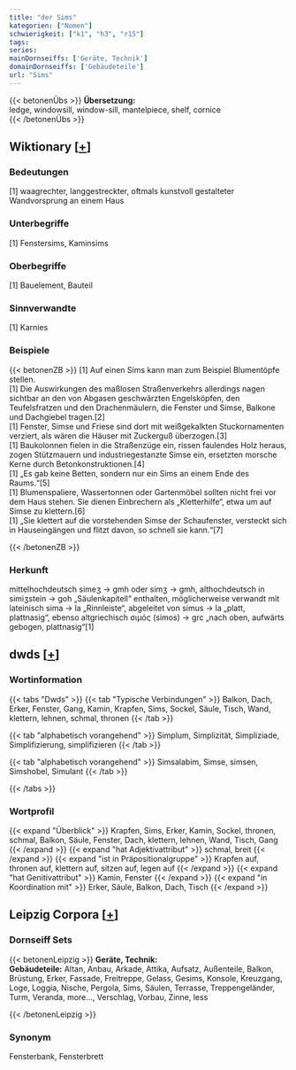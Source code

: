 ```yaml
---
title: "der Sims"
kategorien: ["Nomen"]
schwierigkeit: ["k1", "h3", "r15"]
tags:
series:
mainDornseiffs: ['Geräte, Technik']
domainDornseiffs: ['Gebäudeteile']
url: "Sims"
---
```


{{< betonenÜbs >}}
**Übersetzung:**  
ledge, windowsill, window-sill, mantelpiece, shelf, cornice  
{{< /betonenÜbs >}}

## Wiktionary [[+](https://de.wiktionary.org/wiki/Sims)]

### Bedeutungen
[1] waagrechter, langgestreckter, oftmals kunstvoll gestalteter Wandvorsprung an einem Haus  

### Unterbegriffe
[1] Fenstersims, Kaminsims  

### Oberbegriffe
[1] Bauelement, Bauteil  

### Sinnverwandte
[1] Karnies  

### Beispiele
{{< betonenZB >}}
[1] Auf einen Sims kann man zum Beispiel Blumentöpfe stellen.  
[1] Die Auswirkungen des maßlosen Straßenverkehrs allerdings nagen sichtbar an den von Abgasen geschwärzten Engelsköpfen, den Teufelsfratzen und den Drachenmäulern, die Fenster und Simse, Balkone und Dachgiebel tragen.[2]  
[1] Fenster, Simse und Friese sind dort mit weißgekalkten Stuckornamenten verziert, als wären die Häuser mit Zuckerguß überzogen.[3]  
[1] Baukolonnen fielen in die Straßenzüge ein, rissen faulendes Holz heraus, zogen Stützmauern und industriegestanzte Simse ein, ersetzten morsche Kerne durch Betonkonstruktionen.[4]  
[1] „Es gab keine Betten, sondern nur ein Sims an einem Ende des Raums.“[5]  
[1] Blumenspaliere, Wassertonnen oder Gartenmöbel sollten nicht frei vor dem Haus stehen. Sie dienen Einbrechern als „Kletterhilfe“, etwa um auf Simse zu klettern.[6]  
[1] „Sie klettert auf die vorstehenden Simse der Schaufenster, versteckt sich in Hauseingängen und flitzt davon, so schnell sie kann.“[7]  

{{< /betonenZB >}}
### Herkunft
mittelhochdeutsch simeʒ → gmh oder simʒ → gmh, althochdeutsch in simiʒstein → goh „Säulenkapitell“ enthalten, möglicherweise verwandt mit lateinisch sima → la „Rinnleiste“, abgeleitet von simus → la „platt, plattnasig“, ebenso altgriechisch σιμός (simos) → grc „nach oben, aufwärts gebogen, plattnasig“[1]  



## dwds [[+](https://www.dwds.de/wb/Sims)]

### Wortinformation
{{< tabs "Dwds" >}}
{{< tab "Typische Verbindungen" >}}
Balkon, Dach, Erker, Fenster, Gang, Kamin, Krapfen, Sims, Sockel, Säule, Tisch, Wand, klettern, lehnen, schmal, thronen
{{< /tab >}}

{{< tab "alphabetisch vorangehend" >}}
Simplum, Simplizität, Simpliziade, Simplifizierung, simplifizieren
{{< /tab >}}

{{< tab "alphabetisch vorangehend" >}}
Simsalabim, Simse, simsen, Simshobel, Simulant
{{< /tab >}}

{{< /tabs >}}

### Wortprofil
{{< expand "Überblick" >}} Krapfen, Sims, Erker, Kamin, Sockel, thronen, schmal, Balkon, Säule, Fenster, Dach, klettern, lehnen, Wand, Tisch, Gang {{< /expand >}}
{{< expand "hat Adjektivattribut" >}} schmal, breit {{< /expand >}}
{{< expand "ist in Präpositionalgruppe" >}} Krapfen auf, thronen auf, klettern auf, sitzen auf, legen auf {{< /expand >}}
{{< expand "hat Genitivattribut" >}} Kamin, Fenster {{< /expand >}}
{{< expand "in Koordination mit" >}} Erker, Säule, Balkon, Dach, Tisch {{< /expand >}}

## Leipzig Corpora [[+](https://corpora.uni-leipzig.de/en/res?word=Sims&corpusId=deu_newscrawl-public_2018)]

### Dornseiff Sets
{{< betonenLeipzig >}}
**Geräte, Technik:**  
**Gebäudeteile:** Altan, Anbau, Arkade, Attika, Aufsatz, Außenteile, Balkon, Brüstung, Erker, Fassade, Freitreppe, Gelass, Gesims, Konsole, Kreuzgang, Loge, Loggia, Nische, Pergola, Sims, Säulen, Terrasse, Treppengeländer, Turm, Veranda, more..., Verschlag, Vorbau, Zinne, less  

{{< /betonenLeipzig >}}

### Synonym
Fensterbank, Fensterbrett

